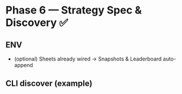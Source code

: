 # Phase 6 — Strategy Spec & Discovery ✅

## ENV
- (optional) Sheets already wired → Snapshots & Leaderboard auto-append

## CLI discover (example)
